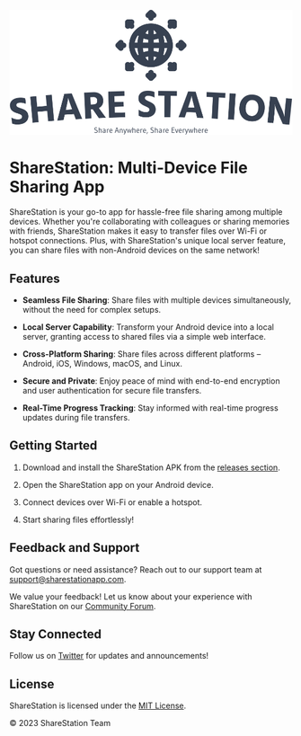 ![ShareStation Logo](https://github.com/offseckalki/sharestation/blob/main/share-station-low-resolution-logo-color-on-transparent-background.png)
# ShareStation: Multi-Device File Sharing App

ShareStation is your go-to app for hassle-free file sharing among multiple devices. Whether you're collaborating with colleagues or sharing memories with friends, ShareStation makes it easy to transfer files over Wi-Fi or hotspot connections. Plus, with ShareStation's unique local server feature, you can share files with non-Android devices on the same network!

## Features

- **Seamless File Sharing**: Share files with multiple devices simultaneously, without the need for complex setups.

- **Local Server Capability**: Transform your Android device into a local server, granting access to shared files via a simple web interface.

- **Cross-Platform Sharing**: Share files across different platforms – Android, iOS, Windows, macOS, and Linux.

- **Secure and Private**: Enjoy peace of mind with end-to-end encryption and user authentication for secure file transfers.

- **Real-Time Progress Tracking**: Stay informed with real-time progress updates during file transfers.

## Getting Started

1. Download and install the ShareStation APK from the [releases section](https://github.com/offseckalki/ShareStation/releases).

2. Open the ShareStation app on your Android device.

3. Connect devices over Wi-Fi or enable a hotspot.

4. Start sharing files effortlessly!

## Feedback and Support

Got questions or need assistance? Reach out to our support team at support@sharestationapp.com.

We value your feedback! Let us know about your experience with ShareStation on our [Community Forum](https://exampleforum.com).

## Stay Connected

Follow us on [Twitter](https://twitter.com/ShareStationApp) for updates and announcements!

## License

ShareStation is licensed under the [MIT License](LICENSE).

© 2023 ShareStation Team
